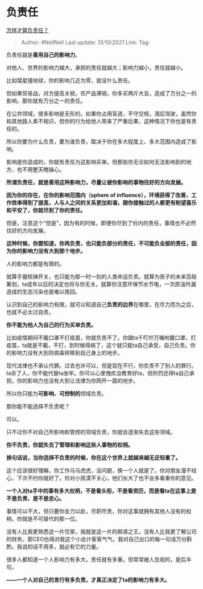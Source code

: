 # 负责任
[怎样才算负责任？](https://www.zhihu.com/question/491309857/answer/2161628913)

> Author: #NellNell
> Last update: *13/10/2021*
> Link:
> Tag:

负责任就是**善用自己的影响力**。

对他人、世界的影响力越大，承担的责任就越大；影响力越小，责任就越小。

比如彗星撞地球，你的影响几近为零，就没什么责任。

但如果贸易战，对方提高关税，农产品滞销，你多买两斤大豆，造成了万分之一的影响，那你就有万分之一的责任。

在公共领域，很多影响是无形的。如果你占用盲道，不守交规，酒后驾驶，虽然你和其他路人素不相识，但你的行为给他人带来了严重后果，这种情况下你也是有责任的。

所以你要为什么负责，要为谁负责，取决于你在多大程度上、多大范围内造成了影响。

影响是你造成的，你就有责任为这影响买单。但那些你无论如何无法影响到的地方，也不用整天瞎操心。

**所谓负责任，就是善用这种影响力，尽量让被你影响的事物往好的方向发展。**

**因为你的存在，在你的影响范围内（sphere of influence），环境获得了改善，工作效率得到了提高，人与人之间的关系更加和谐，跟你接触过的人都更有盼望喜乐和平安了，你就尽到了你的责任。**

但是，注意这个“但是”，因为有的时候，即便你尽到了份内的责任，事情也不必然往好的方向发展。

**这种时候，你要知道，你再负责，也只能负部分的责任，不可能负全部的责任，因为你的影响力没有大到那个地步。**

人的影响力都是有限的。

就算手握核弹开关，也只能为那一时一刻的人类命运负责。就算为孩子的未来百般筹划，ta成年以后的决定也将与你无关。就算你注意环保节水节电，一次原油外漏造成的生态污染也是难以挽回。

认识到自己的影响力有限，就可以知道自己**负责的边界**在哪里，在尽力而为之后，也就不必太过自责。

**你不能为他人为自己的行为买单负责。**

比如疫情期间不戴口罩不打疫苗，你就负责不了。你跟ta千叮咛万嘱咐戴口罩，打疫苗，ta就是不戴，不打，到时候得病了，这个就只能ta自己承受，自己负责。你的影响力没有大到将病毒转移到自己身上的地步。

现代法律也不承认代罪。过去也许可以，但是现在不行，你负责不了别人的罪行。ta杀了人，你不能代替ta坐牢。你可以心里愧疚没教育好ta，但刑罚还得ta自己承担。你的影响力也没有大到让法律为你网开一面的地步。

所以你只能为**可影响、可控制的**领域负责。

那你能不能选择不负责呢？

可以。

只不过你不对自己所影响和管控的领域负责，你就会逐渐失去这些领域。

**你不负责，你就失去了管理和影响这些人事物的权柄。**

**换句话说，当你选择不负责的时候，你在这个世界上就越来越无足轻重了。**

这个应该很好理解。你工作马马虎虎，没问题，换一个人就是了。你对朋友漫不经心，下次不约你就好了。你对小孩漠不关心，他们长大了也不会多看重你的意见。

**一个人对ta手中的事有多大权柄，不是看头衔，不是看资历，而是看ta在这事上是不是负责、是不是忠心。**

事情可以不大，但只要你全力以赴，尽职尽责，你对这事就拥有其他人没有的权柄，你就是不可替代的那一位。

没有人比我更熟悉这一片住家，我就是这一片的邮递之王。没有人比我更了解公司的财务，那CEO也得对我这个小会计客客气气。我对自己出口的每一句话万分斟酌，我说的话不用多，就必有它的力量。

很多人都知道一个人影响力有多大，责任就有多重。但常常被人忽视的，是后半句，

**——一个人对自己的言行有多负责，才真正决定了ta的影响力有多大。**
